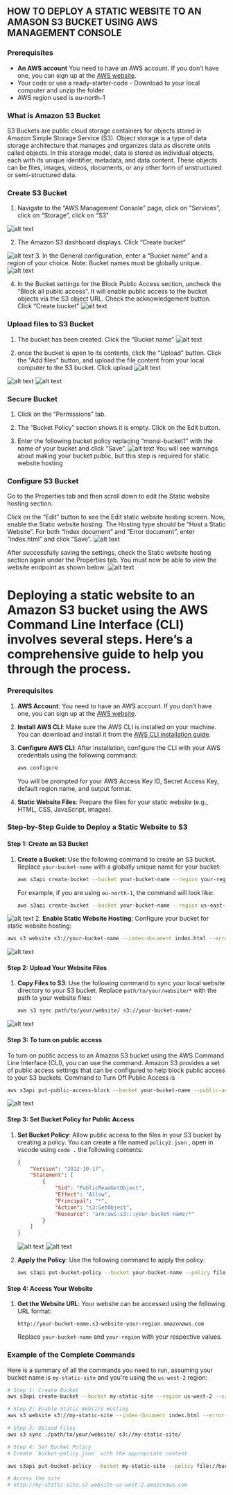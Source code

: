 
## HOW TO DEPLOY A STATIC WEBSITE TO AN AMASON S3 BUCKET USING AWS MANAGEMENT CONSOLE 

### Prerequisites

- **An AWS account** You need to have an AWS account. If you don’t have one, you can sign up at the [AWS website](https://aws.amazon.com/).
- Your code or use a ready-starter-code - Download to your  local computer and unzip the folder
- AWS region used is eu-north-1
 
 ### What is Amazon S3 Bucket
S3 Buckets are public cloud storage containers for objects stored in Amazon Simple Storage Service (S3). Object storage is a type of data storage architecture that manages and organizes data as discrete units called objects. In this storage model, data is stored as individual objects, each with its unique identifier, metadata, and data content. These objects can be files, images, videos, documents, or any other form of unstructured or semi-structured data.


### Create S3 Bucket
1.  Navigate to the “AWS Management Console” page, click on  “Services”, click on “Storage”, click on “S3"

![alt text](./AWS%20S3%20WEBSITE%20HOSTING%20IMAGE/Screenshot%202025-03-14%20220556.png)

2. The Amazon S3 dashboard displays. Click “Create bucket”

![alt text](./AWS%20S3%20WEBSITE%20HOSTING%20IMAGE/Screenshot%202025-03-14%20220954.png)
3. In the General configuration, enter a “Bucket name” and a region of your choice. Note: Bucket names must be globally unique.![alt text](./AWS%20S3%20WEBSITE%20HOSTING%20IMAGE/Screenshot%202025-03-14%20221139.png)

4. In the Bucket settings for the Block Public Access section, uncheck the “Block all public access”. It will enable public access to the bucket objects via the S3 object URL. Check the acknowledgement button. Click “Create bucket”
![alt text](./AWS%20S3%20WEBSITE%20HOSTING%20IMAGE/Screenshot%202025-03-14%20221230.png)


### Upload files to S3 Bucket

1. The bucket has been created. Click the “Bucket name”
![alt text](./AWS%20S3%20WEBSITE%20HOSTING%20IMAGE/Screenshot%202025-03-14%20222250.png)

2. once the bucket is open to its contents, click the “Upload” button. Click the "Add files" button, and upload the  file content from your local computer to the S3 bucket. Click upload
![alt text](./AWS%20S3%20WEBSITE%20HOSTING%20IMAGE/Screenshot%202025-03-14%20222401.png)

![alt text](./AWS%20S3%20WEBSITE%20HOSTING%20IMAGE/Screenshot%202025-03-14%20222507.png)
![alt text](./AWS%20S3%20WEBSITE%20HOSTING%20IMAGE/Screenshot%202025-03-14%20222856.png)

### Secure Bucket

1. Click on the “Permissions” tab.


2. The “Bucket Policy” section shows it is empty. Click on the Edit button.

3. Enter the following bucket policy replacing “monsi-bucket1” with the name of your bucket and click “Save”.
![alt text](./AWS%20S3%20WEBSITE%20HOSTING%20IMAGE/Screenshot%202025-03-14%20230447.png)
You will see warnings about making your bucket public, but this step is required for static website hosting

### Configure S3 Bucket
Go to the Properties tab and then scroll down to edit the Static website hosting section.


Click on the “Edit” button to see the Edit static website hosting screen. Now, enable the Static website hosting. The Hosting type should be “Host a Static Website”. For both “Index document” and “Error document”, enter “index.html” and click “Save”.
![alt text](./AWS%20S3%20WEBSITE%20HOSTING%20IMAGE/Screenshot%202025-03-14%20223843.png)




After successfully saving the settings, check the Static website hosting section again under the Properties tab. You must now be able to view the website endpoint as shown below:
![alt text](./AWS%20S3%20WEBSITE%20HOSTING%20IMAGE/Screenshot%202025-03-15%20102301.png)

# Deploying a static website to an Amazon S3 bucket using the AWS Command Line Interface (CLI) involves several steps. Here’s a comprehensive guide to help you through the process.

### Prerequisites

1. **AWS Account**: You need to have an AWS account. If you don’t have one, you can sign up at the [AWS website](https://aws.amazon.com/).

2. **Install AWS CLI**: Make sure the AWS CLI is installed on your machine. You can download and install it from the [AWS CLI installation guide](https://docs.aws.amazon.com/cli/latest/userguide/cli-configure-quickstart.html).

3. **Configure AWS CLI**: After installation, configure the CLI with your AWS credentials using the following command:
   ```bash
   aws configure
   ```
   You will be prompted for your AWS Access Key ID, Secret Access Key, default region name, and output format.

4. **Static Website Files**: Prepare the files for your static website (e.g., HTML, CSS, JavaScript, images).

### Step-by-Step Guide to Deploy a Static Website to S3

#### Step 1: Create an S3 Bucket

1. **Create a Bucket**: Use the following command to create an S3 bucket. Replace `your-bucket-name` with a globally unique name for your bucket:
   ```bash
   aws s3api create-bucket --bucket your-bucket-name --region your-region --create-bucket-configuration LocationConstraint=your-region
   ```
   For example, if you are using `eu-north-1`, the command will look like:
   ```bash
   aws s3api create-bucket --bucket your-bucket-name --region us-east-1
   ```
![alt text](./AWS%20S3%20WEBSITE%20HOSTING%20IMAGE/Screenshot%202025-03-16%20124243.png)
2. **Enable Static Website Hosting**: Configure your bucket for static website hosting:
   ```bash
   aws s3 website s3://your-bucket-name --index-document index.html --error-document error.html
   ```
   ![alt text](./AWS%20S3%20WEBSITE%20HOSTING%20IMAGE/Screenshot%202025-03-16%20125003.png)

#### Step 2: Upload Your Website Files

1. **Copy Files to S3**: Use the following command to sync your local website directory to your S3 bucket. Replace `path/to/your/website/*` with the path to your website files:
   ```bash
   aws s3 sync path/to/your/website/ s3://your-bucket-name/
   ```
![alt text](./AWS%20S3%20WEBSITE%20HOSTING%20IMAGE/Screenshot%202025-03-16%20183508.png)

#### Step 3: To turn on public access
To turn on public access to an Amazon S3 bucket using the AWS Command Line Interface (CLI), you can use the  command. Amazon S3 provides a set of public access settings that can be configured to help block public access to your S3 buckets.
Command to Turn Off Public Access is
 ```bash
 aws s3api put-public-access-block --bucket your-bucket-name --public-access-block-configuration "BlockPublicAcls=false,IgnorePublicAcls=false,BlockPublicPolicy=false,RestrictPublicBuckets=false"
 ```
 ![alt text](./AWS%20S3%20WEBSITE%20HOSTING%20IMAGE/Screenshot%202025-03-16%20172559.png)

#### Step 3: Set Bucket Policy for Public Access

1. **Set Bucket Policy**: Allow public access to the files in your S3 bucket by creating a policy. You can create a file named `policy2.json` , open in vscode using `code .` the following contents:

   ```json
   {
       "Version": "2012-10-17",
       "Statement": [
           {
               "Sid": "PublicReadGetObject",
               "Effect": "Allow",
               "Principal": "*",
               "Action": "s3:GetObject",
               "Resource": "arn:aws:s3:::your-bucket-name/*"
           }
       ]
   }
   ```
   ![alt text](./AWS%20S3%20WEBSITE%20HOSTING%20IMAGE/Screenshot%202025-03-16%20170315.png)
   ![alt text](./AWS%20S3%20WEBSITE%20HOSTING%20IMAGE/Screenshot%202025-03-16%20170652.png)

2. **Apply the Policy**: Use the following command to apply the policy:
   ```bash
   aws s3api put-bucket-policy --bucket your-bucket-name --policy file://policy2.json
   ```

#### Step 4: Access Your Website

1. **Get the Website URL**: Your website can be accessed using the following URL format:
   ```
   http://your-bucket-name.s3-website-your-region.amazonaws.com
   ```
   Replace `your-bucket-name` and `your-region` with your respective values.

### Example of the Complete Commands

Here is a summary of all the commands you need to run, assuming your bucket name is `my-static-site` and you're using the `us-west-2` region:

```bash
# Step 1: Create Bucket
aws s3api create-bucket --bucket my-static-site --region us-west-2 --create-bucket-configuration LocationConstraint=us-west-2

# Step 2: Enable Static Website Hosting
aws s3 website s3://my-static-site --index-document index.html --error-document error.html

# Step 3: Upload Files
aws s3 sync ./path/to/your/website/ s3://my-static-site/

# Step 4: Set Bucket Policy
# Create `bucket-policy.json` with the appropriate content

aws s3api put-bucket-policy --bucket my-static-site --policy file://bucket-policy.json

# Access the site
# http://my-static-site.s3-website-us-west-2.amazonaws.com
```






